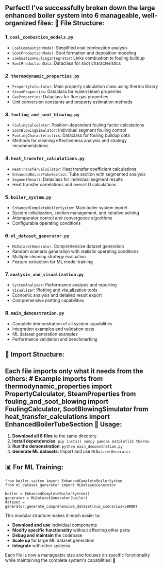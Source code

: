 Perfect! I've successfully broken down the large enhanced boiler system into **6 manageable, well-organized files**:
📁 **File Structure:**
----------------------

### **1. `coal_combustion_models.py`**

* `CoalCombustionModel`: Simplified coal combustion analysis
* `SootProductionModel`: Soot formation and deposition modeling
* `CombustionFoulingIntegrator`: Links combustion to fouling buildup
* `SootProductionData`: Dataclass for soot characteristics

### **2. `thermodynamic_properties.py`**

* `PropertyCalculator`: Main property calculation class using thermo library
* `SteamProperties`: Dataclass for water/steam properties
* `GasProperties`: Dataclass for flue gas properties
* Unit conversion constants and property estimation methods

### **3. `fouling_and_soot_blowing.py`**

* `FoulingCalculator`: Position-dependent fouling factor calculations
* `SootBlowingSimulator`: Individual segment fouling control
* `FoulingCharacteristics`: Dataclass for fouling buildup data
* Methods for cleaning effectiveness analysis and strategy recommendations

### **4. `heat_transfer_calculations.py`**

* `HeatTransferCalculator`: Heat transfer coefficient calculations
* `EnhancedBoilerTubeSection`: Tube section with segmented analysis
* `SegmentResult`: Dataclass for individual segment results
* Heat transfer correlations and overall U calculations

### **5. `boiler_system.py`**

* `EnhancedCompleteBoilerSystem`: Main boiler system model
* System initialization, section management, and iterative solving
* Attemperator control and convergence algorithms
* Configurable operating conditions

### **6. `ml_dataset_generator.py`**

* `MLDatasetGenerator`: Comprehensive dataset generation
* Random scenario generation with realistic operating conditions
* Multiple cleaning strategy evaluation
* Feature extraction for ML model training

### **7. `analysis_and_visualization.py`**

* `SystemAnalyzer`: Performance analysis and reporting
* `Visualizer`: Plotting and visualization tools
* Economic analysis and detailed result export
* Comprehensive plotting capabilities

### **8. `main_demonstration.py`**

* Complete demonstration of all system capabilities
* Integration examples and validation tests
* ML dataset generation examples
* Performance validation and benchmarking

🔗 **Import Structure:**
------------------------

Each file imports only what it needs from the others:
    # Example imports
    from thermodynamic_properties import PropertyCalculator, SteamProperties
    from fouling_and_soot_blowing import FoulingCalculator, SootBlowingSimulator
    from heat_transfer_calculations import EnhancedBoilerTubeSection
🎯 **Usage:**
-------------

1. **Download all 8 files** to the same directory
2. **Install dependencies**: `pip install numpy pandas matplotlib thermo`
3. **Run the demonstration**: `python main_demonstration.py`
4. **Generate ML datasets**: Import and use `MLDatasetGenerator`

📊 **For ML Training:**
-----------------------

    from boiler_system import EnhancedCompleteBoilerSystem
    from ml_dataset_generator import MLDatasetGenerator
    
    boiler = EnhancedCompleteBoilerSystem()
    generator = MLDatasetGenerator(boiler)
    dataset = generator.generate_comprehensive_dataset(num_scenarios=50000)

This modular structure makes it much easier to:

* **Download and use** individual components
* **Modify specific functionality** without affecting other parts
* **Debug and maintain** the codebase
* **Scale up** for large ML dataset generation
* **Integrate** with other systems

Each file is now a manageable size and focuses on specific functionality while maintaining the complete system's capabilities! 🚀
